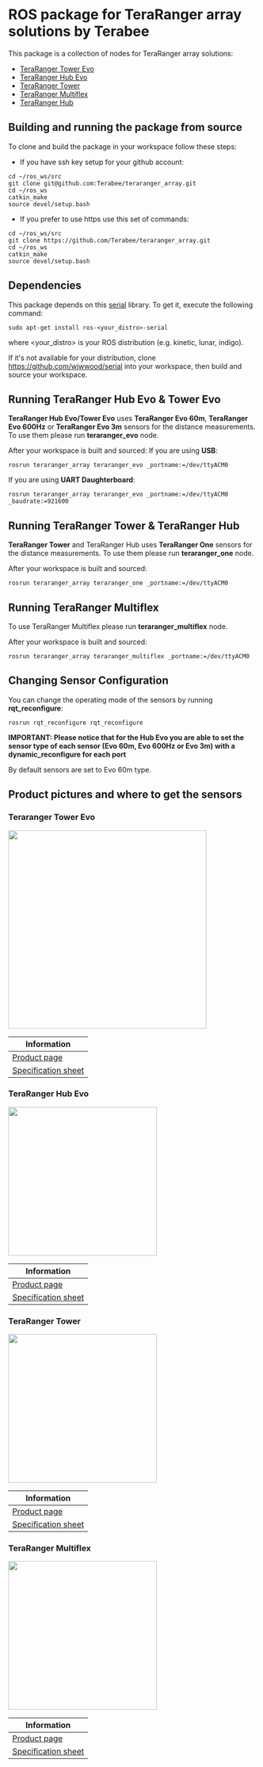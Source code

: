 # ROS package for TeraRanger array solutions by Terabee

This package is a collection of nodes for TeraRanger array solutions:
* [TeraRanger Tower Evo](https://www.terabee.com/shop/lidar-tof-multi-directional-arrays/teraranger-tower-evo/)
* [TeraRanger Hub Evo](https://www.terabee.com/shop/accessories/teraranger-hub-evo/)
* [TeraRanger Tower](https://www.terabee.com/shop/lidar-tof-multi-directional-arrays/teraranger-tower/)
* [TeraRanger Multiflex](https://www.terabee.com/shop/lidar-tof-multi-directional-arrays/teraranger-multiflex/)
* [TeraRanger Hub](https://www.terabee.com/shop/accessories/teraranger-hub/)

## Building and running the package from source

To clone and build the package in your workspace follow these steps:

* If you have ssh key setup for your github account:

```
cd ~/ros_ws/src
git clone git@github.com:Terabee/teraranger_array.git
cd ~/ros_ws
catkin_make
source devel/setup.bash
```

* If you prefer to use https use this set of commands:

```
cd ~/ros_ws/src
git clone https://github.com/Terabee/teraranger_array.git
cd ~/ros_ws
catkin_make
source devel/setup.bash
```

## Dependencies
This package depends on this [serial](http://wiki.ros.org/serial) library. To get it, execute the following command:

```
sudo apt-get install ros-<your_distro>-serial
```

where <your_distro> is your ROS distribution (e.g. kinetic, lunar, indigo).

If it's not available for your distribution, clone https://github.com/wjwwood/serial into your workspace, then build and source your workspace.

## Running TeraRanger Hub Evo & Tower Evo

**TeraRanger Hub Evo/Tower Evo** uses **TeraRanger Evo 60m**, **TeraRanger Evo 600Hz** or **TeraRanger Evo 3m** sensors for the distance measurements. To use them please run **teraranger_evo** node.

After your workspace is built and sourced:
If you are using **USB**:
```
rosrun teraranger_array teraranger_evo _portname:=/dev/ttyACM0
```
If you are using **UART Daughterboard**:
```
rosrun teraranger_array teraranger_evo _portname:=/dev/ttyACM0 _baudrate:=921600
```

## Running TeraRanger Tower & TeraRanger Hub

**TeraRanger Tower** and TeraRanger Hub uses **TeraRanger One** sensors for the distance measurements. To use them please run **teraranger_one** node.

After your workspace is built and sourced:
```
rosrun teraranger_array teraranger_one _portname:=/dev/ttyACM0
```

## Running TeraRanger Multiflex

To use TeraRanger Multiflex please run **teraranger_multiflex** node.

After your workspace is built and sourced:
```
rosrun teraranger_array teraranger_multiflex _portname:=/dev/ttyACM0
```

## Changing Sensor Configuration

You can change the operating mode of the sensors by running **rqt_reconfigure**:

```
rosrun rqt_reconfigure rqt_reconfigure
```

**IMPORTANT: Please notice that for the Hub Evo you are able to set the sensor type of each sensor (Evo 60m, Evo 600Hz or Evo 3m) with a dynamic_reconfigure for each port**

By default sensors are set to Evo 60m type.

## Product pictures and where to get the sensors

### Teraranger Tower Evo

<img src="https://www.terabee.com/wp-content/uploads/2019/03/TeraRanger-Tower-Evo.png" width="400"/>

| Information |
| -------------- |
|[Product page](https://www.terabee.com/shop/lidar-tof-multi-directional-arrays/teraranger-tower-evo/)|
|[Specification sheet](https://www.terabee.com/wp-content/uploads/2019/03/TeraRanger-Tower-Evo-Specification-sheet-.pdf)|

### TeraRanger Hub Evo

<img src="https://www.terabee.com/wp-content/uploads/2019/03/Whats-in-the-pack.jpg" width="300"/>

| Information |
| -------------- |
|[Product page](https://www.terabee.com/shop/accessories/teraranger-hub-evo/)|
|[Specification sheet](https://www.terabee.com/wp-content/uploads/2019/03/TeraRanger-Hub-Evo-Specification-sheet.pdf)|


### TeraRanger Tower

<img src="https://www.terabee.com/wp-content/uploads/2019/03/Teraranger_tower_typeB-1.jpg" width="300"/>

| Information |
| -------------- |
|[Product page](https://www.terabee.com/shop/lidar-tof-multi-directional-arrays/teraranger-tower/)|
|[Specification sheet](https://www.terabee.com/wp-content/uploads/2019/03/Towerspecificationsheet-1.pdf)|


### TeraRanger Multiflex

<img src="https://www.terabee.com/wp-content/uploads/2019/03/TeraRanger-Multiflex-e1553710124882.png" width="300"/>

| Information |
| -------------- |
|[Product page](https://www.terabee.com/shop/lidar-tof-multi-directional-arrays/teraranger-multiflex/)|
|[Specification sheet](https://www.terabee.com/wp-content/uploads/2019/03/MultiflexSpecificationSheet.pdf)|
